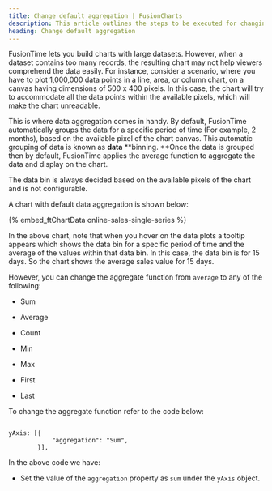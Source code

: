 ```yaml
---
title: Change default aggregation | FusionCharts
description: This article outlines the steps to be executed for changing the default aggregation.
heading: Change default aggregation
---
```


FusionTime lets you build charts with large datasets. However, when a dataset contains too many records, the resulting chart may not help viewers comprehend the data easily. For instance, consider a scenario, where you have to plot 1,000,000 data points in a line, area, or column chart, on a canvas having dimensions of 500 x 400 pixels. In this case, the chart will try to accommodate all the data points within the available pixels, which will make the chart unreadable. 

This is where data aggregation comes in handy. By default, FusionTime automatically groups the data for a specific period of time (For example, 2 months), based on the available pixel of the chart canvas. This automatic grouping of data is known as **data** **binning. **Once the data is grouped then by default, FusionTime applies the average function to aggregate the data and display on the chart. 

The data bin is always decided based on the available pixels of the chart and is not configurable. 

A chart with default data aggregation is shown below:

{% embed_ftChartData online-sales-single-series %}

In the above chart, note that when you hover on the data plots a tooltip appears which shows the data bin for a specific period of time and the average of the values within that data bin. In this case, the data bin is for 15 days. So the chart shows the average sales value for 15 days.

However, you can change the aggregate function from `average` to any of the following:

* Sum

* Average

* Count

* Min

* Max

* First

* Last

To change the aggregate function refer to the code below:

```

yAxis: [{
            "aggregation": "Sum",
        }],

```

In the above code we have:

* Set the value of the `aggregation` property as `sum` under the `yAxis` object. 

